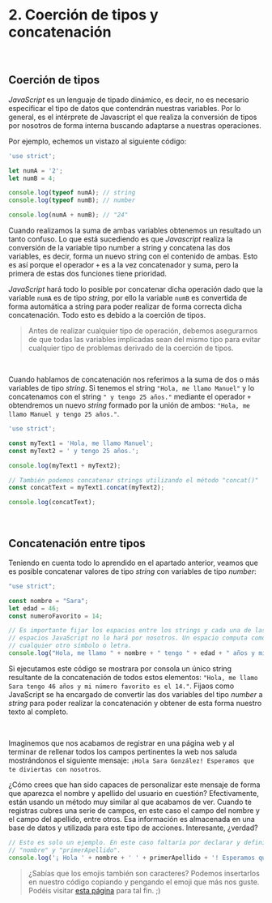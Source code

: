 # 2. Coerción de tipos y concatenación

&nbsp;

## Coerción de tipos

*JavaScript* es un lenguaje de tipado dinámico, es decir, no es necesario especificar el tipo de datos que contendrán nuestras variables. Por lo general, es el intérprete de Javascript el que realiza la conversión de tipos por nosotros de forma interna buscando adaptarse a nuestras operaciones.

Por ejemplo, echemos un vistazo al siguiente código:

```javascript
'use strict';

let numA = '2';
let numB = 4;

console.log(typeof numA); // string
console.log(typeof numB); // number

console.log(numA + numB); // "24"
```

Cuando realizamos la suma de ambas variables obtenemos un resultado un tanto confuso. Lo que está sucediendo es que *Javascript* realiza la conversión de la variable tipo number a string y concatena las dos variables, es decir, forma un nuevo string con el contenido de ambas. Esto es así porque el operador `+` es a la vez concatenador y suma, pero la primera de estas dos funciones tiene prioridad. 

*JavaScript* hará todo lo posible por concatenar dicha operación dado que la variable `numA` es de tipo *string*, por ello la variable `numB` es convertida de forma automática a string para poder realizar de forma correcta dicha concatenación. Todo esto es debido a la coerción de tipos.

> Antes de realizar cualquier tipo de operación, debemos asegurarnos de que todas las variables implicadas sean del mismo tipo para evitar cualquier tipo de problemas derivado de la coerción de tipos.
> 
&nbsp;

Cuando hablamos de concatenación nos referimos a la suma de dos o más variables de tipo *string*. Si tenemos el string `"Hola, me llamo Manuel"` y lo concatenamos con el string `" y tengo 25 años."` mediante el operador `+` obtendremos un nuevo *string* formado por la unión de ambos: `"Hola, me llamo Manuel y tengo 25 años."`. 

```javascript
'use strict';

const myText1 = 'Hola, me llamo Manuel';
const myText2 = ' y tengo 25 años.';

console.log(myText1 + myText2);

// También podemos concatenar strings utilizando el método "concat()"
const concatText = myText1.concat(myText2);

console.log(concatText);
```

&nbsp;

## Concatenación entre tipos

Teniendo en cuenta todo lo aprendido en el apartado anterior, veamos que es posible concatenar valores de tipo *string* con variables de tipo *number*:

```javascript
"use strict";

const nombre = "Sara";
let edad = 46;
const numeroFavorito = 14;

// Es importante fijar los espacios entre los strings y cada una de las variables. Si no definimos estos
// espacios JavaScript no lo hará por nosotros. Un espacio computa como un caracter más al igual que
// cualquier otro símbolo o letra.
console.log("Hola, me llamo " + nombre + " tengo " + edad + " años y mi número favorito es el " + numeroFavorito + ".");
```

Si ejecutamos este código se mostrara por consola un único string resultante de la concatenación de todos estos elementos:  `"Hola, me llamo Sara tengo 46 años y mi número favorito es el 14."`. Fijaos como JavaScript se ha encargado de convertir las dos variables del tipo *number* a *string* para poder realizar la concatenación y obtener de esta forma nuestro texto al completo.

&nbsp;

Imaginemos que nos acabamos de registrar en una página web y al terminar de rellenar todos los campos pertinentes la web nos saluda mostrándonos el siguiente mensaje: `¡Hola Sara González! Esperamos que te diviertas con nosotros`.

¿Cómo crees que han sido capaces de personalizar este mensaje de forma que aparezca el nombre y apellido del usuario en cuestión? Efectivamente, están usando un método muy similar al que acabamos de ver. Cuando te registras cubres una serie de campos, en este caso el campo del nombre y el campo del apellido, entre otros. Esa información es almacenada en una base de datos y utilizada para este tipo de acciones. Interesante, ¿verdad?

```javascript
// Esto es solo un ejemplo. En este caso faltaría por declarar y definir las variables
// "nombre" y "primerApellido".
console.log('¡ Hola ' + nombre + ' ' + primerApellido + '! Esperamos que te diviertas con nosotros.');
```

> ¿Sabías que los emojis también son caracteres? Podemos insertarlos en nuestro código copiando y pengando el emoji que más nos guste. Podéis visitar [esta página](https://getemoji.com/) para tal fin. ;)

